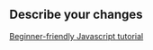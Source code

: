 ## Describe your changes

[Beginner-friendly Javascript tutorial](https://sabe.io/classes/javascript)

